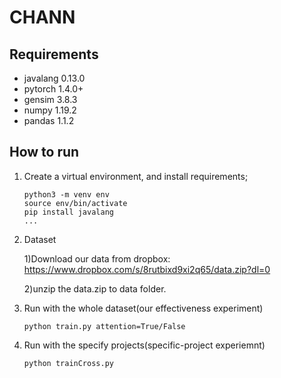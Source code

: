 # CHANN
## Requirements
* javalang 0.13.0
* pytorch 1.4.0+
* gensim 3.8.3
* numpy 1.19.2
* pandas 1.1.2

## How to run
1. Create a virtual environment, and install requirements;
   ```shell
   python3 -m venv env
   source env/bin/activate
   pip install javalang
   ...
   ```

2. Dataset

   1)Download our data from dropbox: https://www.dropbox.com/s/8rutbixd9xi2q65/data.zip?dl=0
   
   2)unzip the data.zip to data folder.
   
3. Run with the whole dataset(our effectiveness experiment)
   ```shell
   python train.py attention=True/False
   ```

4. Run with the specify projects(specific-project experiemnt)
   ```shell
   python trainCross.py
   ```
